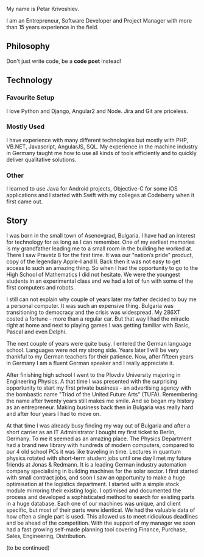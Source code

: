Мy name is Petar Krivoshiev.

I am an Entrepreneur, Software Developer and Project Manager with more than 15 years experience in the field.

## Philosophy

Don't just write code, be a **code poet** instead!

## Technology

### Favourite Setup
I love Python and Django, Angular2 and Node. Jira and Git are priceless.

### Mostly Used
I have experience with many different technologies but mostly with PHP, VB.NET, Javascript, AngularJS, SQL. My experience in the machine industry in Germany taught me how to use all kinds of tools efficiently and to quickly deliver qualitative solutions.

### Other
I learned to use Java for Android projects, Objective-C for some iOS applications and I started with Swift with my colleges at Codeberry when it first came out. 
<!-- We decided to build our application in Swift, when it was still in beta, in order to be able to answer our clients’ needs later on, when it becomes stable. -->

## Story

I was born in the small town of Asenovgrad, Bulgaria. I have had an interest for technology for as long as I can remember.
One of my earliest memories is my grandfather leading me to a small room in the building he worked at. There I saw Pravetz 8 for the first time. It was our "nation’s pride" product, copy of the legendary Apple-I and II.
Back then it was not easy to get access to such an amazing thing. So when I had the opportunity to go to the High School of Mathematics I did not hesitate. We were the youngest students in an experimental class and we had a lot of fun with some of the first computers and robots.

I still can not explain why couple of years later my father decided to buy me a personal computer. It was such an expensive thing. Bulgaria was transitioning to democracy and the crisis was widespread. My 286XT costed a fortune - more than a regular car.
But that way I had the miracle right at home and next to playing games I was getting familiar with Basic, Pascal and even Delphi.

The next couple of years were quite busy. I entered the German language school.
Languages were not my strong side. Years later I will be very thankful to my German teachers for their patience.
Now, after fifteen years in Germany I am a fluent German speaker and I really appreciate it. 

After finishing high school I went to the Plovdiv University majoring in Engineering Physics. A that time I was presented with the surprising opportunity to start my first private business - an advertising agency with the bombastic name "Triad of the United Future Arts" (TUFA). Remembering the name after twenty years still makes me smile. And so began my history as an entrepreneur. Making business back then in Bulgaria was really hard and after four years I had to move on.

At that time I was already busy finding my way out of Bulgaria and after a short carrier as an IT Administrator I bought my first ticket to Berlin, Germany. To me it seemed as an amazing place. The Physics Department had a brand new library with hundreds of modern computers, compared to our 4 old school PCs it was like traveling in time. 
Lectures in quantum physics rotated with short-term student jobs until one day I met my future friends at Jonas & Redmann. It is a leading German industry automation company specialising in building machines for the solar sector. I first started with small contract jobs, and soon I saw an opportunity to make a huge optimisation at the logistics department. I started with a simple stock module mirroring their existing logic. I optimised and documented the process and developed a sophisticated method to search for existing parts in a huge database. Each one of our machines was unique, and client specific, but most of their parts were identical.
We had the valuable data of how often a single part is used. This allowed us to meet ridiculous deadlines and be ahead of the competition. With the support of my manager we soon had a fast growing self-made planning tool covering Finance, Purchase, Sales, Engineering, Distribution.

(to be continued)

<!---

```markdown
Syntax highlighted code block

# Header 1
## Header 2
### Header 3

- Bullet
- List

1. Number
2. List

**Bold** and _Italic_ and `Code` text

[Link](url) and ![Image](src)
```
-->